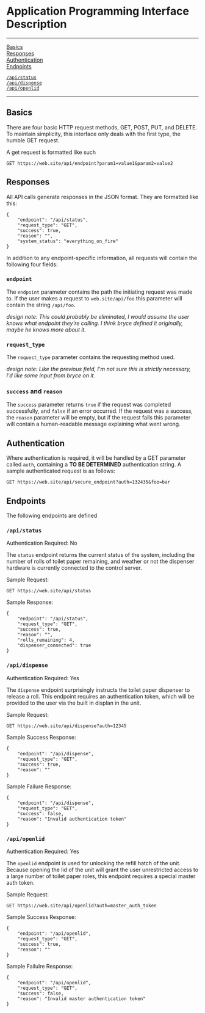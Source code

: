 # Application Programming Interface Description
---

[Basics](#Basics)  
[Responses](#Responses)  
[Authentication](#Authentication)  
[Endpoints](#Endpoints)

[`/api/status`](#apistatus)  
[`/api/dispense`](#apidispense)  
[`/api/openlid`](#apiopenlid)

---

## Basics

There are four basic HTTP request methods, GET, POST, PUT, and DELETE.  To
maintain simplicity, this interface only deals with the first type, the
humble GET request.

A get request is formatted like such

```
GET https://web.site/api/endpoint?param1=value1&param2=value2
```

## Responses

All API calls generate responses in the JSON format. They are formatted like
this:

```
{
    "endpoint": "/api/status",
    "request_type": "GET",
    "success": true,
    "reason": "",
    "system_status": "everything_on_fire"
}
```

In addition to any endpoint-specific information, all requests will contain the
following four fields:

### `endpoint`

The `endpoint` parameter contains the path the initiating request was made to.
If the user makes a request to `web.site/api/foo` this parameter will contain
the string `/api/foo`.

*design note: This could probably be eliminated, I would assume the user knows
what endpoint they're calling.  I think bryce defined it originally, maybe he
knows more about it.*

### `request_type`

The `request_type` parameter contains the requesting method used.

*design note: Like the previous field, I'm not sure this is strictly necessary,
I'd like some input from bryce on it.*

### `success` and `reason`

The `success` parameter returns `true` if the request was completed
successfully, and `false` if an error occurred.  If the request was a success,
the `reason` parameter will be empty, but if the request fails this parameter
will contain a human-readable message explaining what went wrong.

## Authentication

Where authentication is required, it will be handled by a GET parameter called
`auth`, containing a **TO BE DETERMINED** authentication string.  A sample
authenticated request is as follows:

```
GET https://web.site/api/secure_endpoint?auth=132435&foo=bar
```

## Endpoints

The following endpoints are defined

### `/api/status`

Authentication Required: No

The `status` endpoint returns the current status of the system, including the
number of rolls of toilet paper remaining, and weather or not the dispenser
hardware is currently connected to the control server.

Sample Request:
```
GET https://web.site/api/status
```

Sample Response:
```
{
    "endpoint": "/api/status",
    "request_type": "GET",
    "success": true,
    "reason": "",
    "rolls_remaining": 4,
    "dispenser_connected": true
}
```

### `/api/dispense`

Authentication Required: Yes

The `dispense` endpoint surprisingly instructs the toilet paper dispenser to
release a roll.  This endpoint requires an authentication token, which will be
provided to the user via the built in displan in the unit.

Sample Request:
```
GET https://web.site/api/dispense?auth=12345
```

Sample Success Response:
```
{
    "endpoint": "/api/dispense",
    "request_type": "GET",
    "success": true,
    "reason": ""
}
```

Sample Failure Response:
```
{
    "endpoint": "/api/dispense",
    "request_type": "GET",
    "success": false,
    "reason": "Invalid authentication token"
}
```

### `/api/openlid`

Authentication Required: Yes

The `openlid` endpoint is used for unlocking the refill hatch of the unit.
Because opening the lid of the unit will grant the user unrestricted access to a
large number of toilet paper roles, this endpoint requires a special master auth
token.

Sample Request:
```
GET https://web.site/api/openlid?auth=master_auth_token
```

Sample Success Response:
```
{
    "endpoint": "/api/openlid",
    "request_type": "GET",
    "success": true,
    "reason": ""
}
```

Sample Failulre Response:
```
{
    "endpoint": "/api/openlid",
    "request_type": "GET",
    "success": false,
    "reason": "Invalid master authentication token"
}
```
